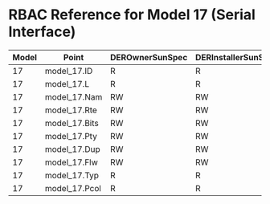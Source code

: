 # RBAC Reference for Model 17 (Serial Interface)

| Model | Point | DEROwnerSunSpec | DERInstallerSunSpec | DERVendorSunSpec | ServiceProviderSunSpec | GridOperatorSunSpec |
|-------|-------|------------------|---------------------|------------------|------------------------|---------------------|
| 17 | model_17.ID | R | R | R | R | R |
| 17 | model_17.L | R | R | R | R | R |
| 17 | model_17.Nam | RW | RW | RW | RW | RW |
| 17 | model_17.Rte | RW | RW | RW | RW | RW |
| 17 | model_17.Bits | RW | RW | RW | RW | RW |
| 17 | model_17.Pty | RW | RW | RW | RW | RW |
| 17 | model_17.Dup | RW | RW | RW | RW | RW |
| 17 | model_17.Flw | RW | RW | RW | RW | RW |
| 17 | model_17.Typ | R | R | R | R | R |
| 17 | model_17.Pcol | R | R | R | R | R |
